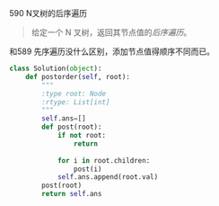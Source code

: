 590 N叉树的后序遍历

> 给定一个 N 叉树，返回其节点值的*后序遍历*。

和589 先序遍历没什么区别，添加节点值得顺序不同而已。

```python
class Solution(object):
    def postorder(self, root):
        """
        :type root: Node
        :rtype: List[int]
        """
        self.ans=[]
        def post(root):
            if not root:
                return 
            
            for i in root.children:
                post(i)
            self.ans.append(root.val)
        post(root)
        return self.ans
```

